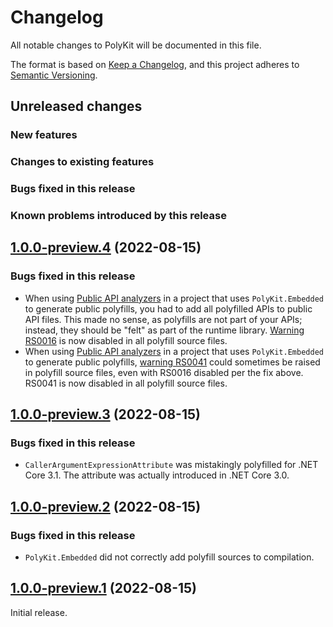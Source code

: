 # Changelog

All notable changes to PolyKit will be documented in this file.

The format is based on [Keep a Changelog](https://keepachangelog.com/en/1.0.0/),
and this project adheres to [Semantic Versioning](https://semver.org/spec/v2.0.0.html).

## Unreleased changes

### New features

### Changes to existing features

### Bugs fixed in this release

### Known problems introduced by this release

## [1.0.0-preview.4](https://github.com/Buildvana/PolyKit/releases/tag/1.0.0-preview.4) (2022-08-15)

### Bugs fixed in this release

- When using [Public API analyzers](https://github.com/dotnet/roslyn-analyzers/blob/main/src/PublicApiAnalyzers/PublicApiAnalyzers.Help.md) in a project that uses `PolyKit.Embedded` to generate public polyfills, you had to add all polyfilled APIs to public API files. This made no sense, as polyfills are not part of your APIs; instead, they should be "felt" as part of the runtime library. [Warning RS0016](https://github.com/dotnet/roslyn-analyzers/blob/main/src/PublicApiAnalyzers/Microsoft.CodeAnalysis.PublicApiAnalyzers.md#rs0016-add-public-types-and-members-to-the-declared-api) is now disabled in all polyfill source files.
- When using [Public API analyzers](https://github.com/dotnet/roslyn-analyzers/blob/main/src/PublicApiAnalyzers/PublicApiAnalyzers.Help.md) in a project that uses `PolyKit.Embedded` to generate public polyfills, [warning RS0041](https://github.com/dotnet/roslyn-analyzers/blob/main/src/PublicApiAnalyzers/Microsoft.CodeAnalysis.PublicApiAnalyzers.md#rs0041-public-members-should-not-use-oblivious-types) could sometimes be raised in polyfill source files, even with RS0016 disabled per the fix above. RS0041 is now disabled in all polyfill source files.

## [1.0.0-preview.3](https://github.com/Buildvana/PolyKit/releases/tag/1.0.0-preview.3) (2022-08-15)

### Bugs fixed in this release

- `CallerArgumentExpressionAttribute` was mistakingly polyfilled for .NET Core 3.1. The attribute was actually introduced in .NET Core 3.0.

## [1.0.0-preview.2](https://github.com/Buildvana/PolyKit/releases/tag/1.0.0-preview.2) (2022-08-15)

### Bugs fixed in this release

- `PolyKit.Embedded` did not correctly add polyfill sources to compilation.

## [1.0.0-preview.1](https://github.com/Buildvana/PolyKit/releases/tag/1.0.0-preview.1) (2022-08-15)

Initial release.
